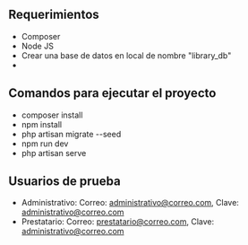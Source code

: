 ## Requerimientos
- Composer
- Node JS
- Crear una base de datos en local de nombre "library_db"
- 

## Comandos para ejecutar el proyecto
- composer install
- npm install
- php artisan migrate --seed
- npm run dev
- php artisan serve

## Usuarios de prueba
- Administrativo: Correo: administrativo@correo.com, Clave: administrativo@correo.com
- Prestatario: Correo: prestatario@correo.com, Clave: administrativo@correo.com
